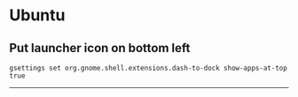 # Ubuntu
## Put launcher icon on bottom left
```
gsettings set org.gnome.shell.extensions.dash-to-dock show-apps-at-top true
```
---
